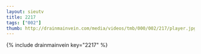 ```yaml
--- 
layout: sieutv
title: 2217
tags: ["002"]
thumb: http://drainmainvein.com/media/videos/tmb/000/002/217/player.jpg
---
```

{% include drainmainvein key="2217" %} 
